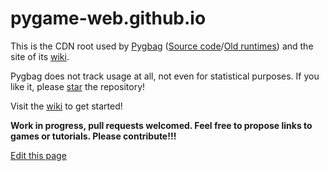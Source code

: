# pygame-web.github.io

This is the CDN root used by [Pygbag](https://pypi.org/project/pygbag/) ([Source code](https://github.com/pygame-web/pygbag)/[Old runtimes](https://github.com/pygame-web/archives)) and the site of its [wiki](/wiki/).

Pygbag does not track usage at all, not even for statistical purposes. If you like it, please [star](https://github.com/pygame-web/pygbag/stargazers) the repository!

Visit the [wiki](/wiki/) to get started!

**Work in progress, pull requests welcomed. Feel free to propose links to games or tutorials. Please contribute!!!**

[Edit this page](https://github.com/pygame-web/pygame-web.github.io/edit/main/README.md)
